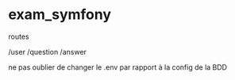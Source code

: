 # exam_symfony


routes 

/user
/question
/answer

ne pas oublier de changer le .env par rapport à la config de la BDD